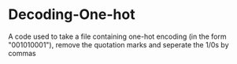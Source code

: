 # Decoding-One-hot
A code used to take a file containing one-hot encoding (in the form "001010001"), remove the quotation marks and seperate the 1/0s by commas
